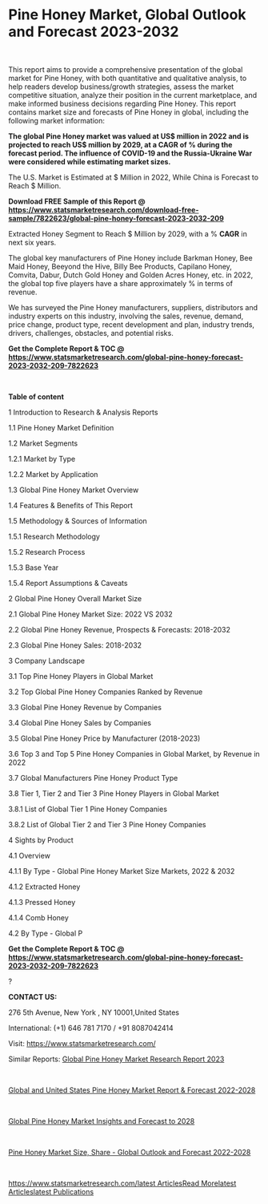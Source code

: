 <h1>Pine Honey Market, Global Outlook and Forecast 2023-2032</h1><br/><p>This report aims to provide a comprehensive presentation of the global market for Pine Honey, with both quantitative and qualitative analysis, to help readers develop business/growth strategies, assess the market competitive situation, analyze their position in the current marketplace, and make informed business decisions regarding Pine Honey. This report contains market size and forecasts of Pine Honey in global, including the following market information:</p>
 
 
 
 <p><strong>The global Pine Honey market was valued at US$ million in 2022 and is projected to reach US$ million by 2029, at a <strong>CAGR</strong> of % during the forecast period. The influence of COVID-19 and the Russia-Ukraine War were considered while estimating market sizes.</strong></p>
 
 
 
 <p>The U.S. Market is Estimated at $ Million in 2022, While China is Forecast to Reach $ Million.</p>
 
 
 
 <p><strong>Download FREE Sample of this Report @ <a href="https://www.statsmarketresearch.com/download-free-sample/7822623/global-pine-honey-forecast-2023-2032-209">https://www.statsmarketresearch.com/download-free-sample/7822623/global-pine-honey-forecast-2023-2032-209</a></strong></p>
 
 
 
 <p>Extracted Honey Segment to Reach $ Million by 2029, with a % <strong>CAGR</strong> in next six years.</p>
 
 
 
 <p>The global key manufacturers of Pine Honey include Barkman Honey, Bee Maid Honey, Beeyond the Hive, Billy Bee Products, Capilano Honey, Comvita, Dabur, Dutch Gold Honey and Golden Acres Honey, etc. in 2022, the global top five players have a share approximately % in terms of revenue.</p>
 
 
 
 <p>We has surveyed the Pine Honey manufacturers, suppliers, distributors and industry experts on this industry, involving the sales, revenue, demand, price change, product type, recent development and plan, industry trends, drivers, challenges, obstacles, and potential risks.</p>
 
 
 
 <div><b>Get the Complete Report & TOC @ <a href="https://www.statsmarketresearch.com/global-pine-honey-forecast-2023-2032-209-7822623">https://www.statsmarketresearch.com/global-pine-honey-forecast-2023-2032-209-7822623</a></b></div>
 
 
 
 <p><br />
 
 <b>Table of content</b></p>
 
 
 
 <p>1 Introduction to Research & Analysis Reports<br />
 
 1.1 Pine Honey Market Definition<br />
 
 1.2 Market Segments<br />
 
 1.2.1 Market by Type<br />
 
 1.2.2 Market by Application<br />
 
 1.3 Global Pine Honey Market Overview<br />
 
 1.4 Features & Benefits of This Report<br />
 
 1.5 Methodology & Sources of Information<br />
 
 1.5.1 Research Methodology<br />
 
 1.5.2 Research Process<br />
 
 1.5.3 Base Year<br />
 
 1.5.4 Report Assumptions & Caveats<br />
 
 2 Global Pine Honey Overall Market Size<br />
 
 2.1 Global Pine Honey Market Size: 2022 VS 2032<br />
 
 2.2 Global Pine Honey Revenue, Prospects & Forecasts: 2018-2032<br />
 
 2.3 Global Pine Honey Sales: 2018-2032<br />
 
 3 Company Landscape<br />
 
 3.1 Top Pine Honey Players in Global Market<br />
 
 3.2 Top Global Pine Honey Companies Ranked by Revenue<br />
 
 3.3 Global Pine Honey Revenue by Companies<br />
 
 3.4 Global Pine Honey Sales by Companies<br />
 
 3.5 Global Pine Honey Price by Manufacturer (2018-2023)<br />
 
 3.6 Top 3 and Top 5 Pine Honey Companies in Global Market, by Revenue in 2022<br />
 
 3.7 Global Manufacturers Pine Honey Product Type<br />
 
 3.8 Tier 1, Tier 2 and Tier 3 Pine Honey Players in Global Market<br />
 
 3.8.1 List of Global Tier 1 Pine Honey Companies<br />
 
 3.8.2 List of Global Tier 2 and Tier 3 Pine Honey Companies<br />
 
 4 Sights by Product<br />
 
 4.1 Overview<br />
 
 4.1.1 By Type - Global Pine Honey Market Size Markets, 2022 & 2032<br />
 
 4.1.2 Extracted Honey<br />
 
 4.1.3 Pressed Honey<br />
 
 4.1.4 Comb Honey<br />
 
 4.2 By Type - Global P</p>
 
 
 
 <div><b>Get the Complete Report & TOC @ <a href="https://www.statsmarketresearch.com/global-pine-honey-forecast-2023-2032-209-7822623">https://www.statsmarketresearch.com/global-pine-honey-forecast-2023-2032-209-7822623</a></b></div>
 
 
 
 <p>? </p>
 
 
 
 <p><b>CONTACT US:</b><br />
 
 276 5th Avenue, New York , NY 10001,United States<br />
 
 International: (+1) 646 781 7170 / +91 8087042414<br />
 
 Visit: <a href="https://www.statsmarketresearch.com/">https://www.statsmarketresearch.com/</a><br />
 
 Similar Reports: <a href="https://www.statsmarketresearch.com/global-pine-honey-forecast-2023-2032-209-7822623">Global Pine Honey Market Research Report 2023</a><br />
 
 <br />
 
 <a href="https://www.statsmarketresearch.com/global-pine-honey-forecast-2023-2032-209-7822623">Global and United States Pine Honey Market Report & Forecast 2022-2028</a><br />
 
 <br />
 
 <a href="https://www.statsmarketresearch.com/global-pine-honey-forecast-2023-2032-209-7822623">Global Pine Honey Market Insights and Forecast to 2028</a><br />
 
 <br />
 
 <a href="https://www.statsmarketresearch.com/global-pine-honey-forecast-2023-2032-209-7822623">Pine Honey Market Size, Share - Global Outlook and Forecast 2022-2028</a><br />
 
 <br />
 
 <a href="https://gyeongbokgung.com">https://www.statsmarketresearch.com/</a><a href="https://hallyeomaritime.com">latest Articles</a><a href="https://jingwansa.com">Read More</a><a href="https://nguoiviet.jp/">latest Articles</a><a href="https://www.intelmarketresearch.com/">latest Publications</a></p>